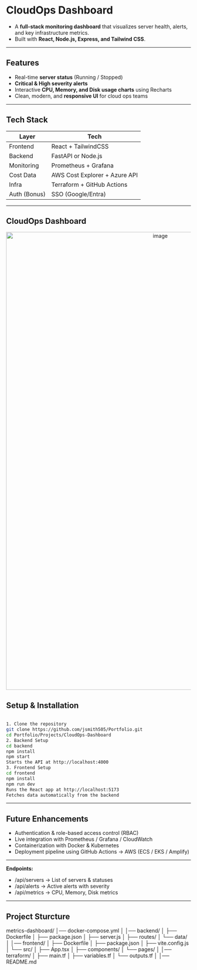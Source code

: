 # CloudOps Dashboard  
- A **full-stack monitoring dashboard** that visualizes server health, alerts, and key infrastructure metrics.  
- Built with **React, Node.js, Express, and Tailwind CSS**.  
---
## Features  
- Real-time **server status** (Running / Stopped)  
- **Critical & High severity alerts**  
- Interactive **CPU, Memory, and Disk usage charts** using Recharts  
- Clean, modern, and **responsive UI** for cloud ops teams  
---
## Tech Stack  
| Layer      | Tech                         |
|------------|------------------------------|
| Frontend   | React + TailwindCSS          |
| Backend    | FastAPI or Node.js           |
| Monitoring | Prometheus + Grafana         |
| Cost Data  | AWS Cost Explorer + Azure API|
| Infra      | Terraform + GitHub Actions   |
| Auth (Bonus) | SSO (Google/Entra)         |
---
## CloudOps Dashboard
<p align="center"><img width="825" height="1247" alt="image" src="https://github.com/user-attachments/assets/b92d6064-81b9-4c14-8eec-dd95f1792047" /></p>

## Setup & Installation
```bash

1. Clone the repository
git clone https://github.com/jsmith505/Portfolio.git  
cd Portfolio/Projects/CloudOps-Dashboard
2. Backend Setup
cd backend  
npm install  
npm start  
Starts the API at http://localhost:4000
3. Frontend Setup
cd frontend  
npm install  
npm run dev  
Runs the React app at http://localhost:5173  
Fetches data automatically from the backend   
```
---
## Future Enhancements
- Authentication & role-based access control (RBAC)  
- Live integration with Prometheus / Grafana / CloudWatch  
- Containerization with Docker & Kubernetes  
- Deployment pipeline using GitHub Actions → AWS (ECS / EKS / Amplify)  
---
**Endpoints:**
- /api/servers → List of servers & statuses  
- /api/alerts → Active alerts with severity  
- /api/metrics → CPU, Memory, Disk metrics
---
## Project Sturcture
metrics-dashboard/
│── docker-compose.yml 
│
│── backend/ 
│   ├── Dockerfile
│   ├── package.json
│   ├── server.js
│   ├── routes/
│   └── data/
│
│── frontend/
│   ├── Dockerfile
│   ├── package.json
│   ├── vite.config.js
│   └── src/
│       ├── App.tsx
│       ├── components/
│       └── pages/
│
│── terraform/
│   ├── main.tf
│   ├── variables.tf
│   └── outputs.tf
│
│── README.md 
